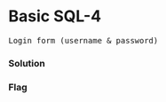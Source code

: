 <h1><b>Basic SQL-4</h1></b>
<pre>
Login form (username & password)
</pre>
</b><h3>Solution</h3></b>
<p></p>
</b><h3>Flag</h3></b>
<pre>
</pre>

